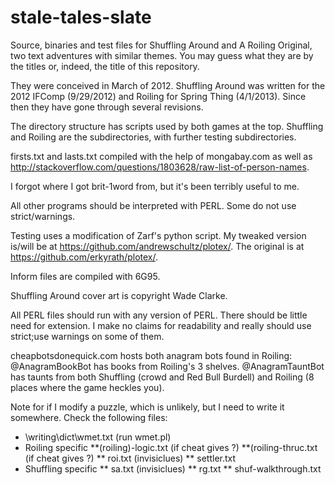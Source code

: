 # stale-tales-slate

Source, binaries and test files for Shuffling Around and A Roiling Original, two text adventures with similar themes. You may guess what they are by the titles or, indeed, the title of this repository.

They were conceived in March of 2012. Shuffling Around was written for the 2012 IFComp (9/29/2012) and Roiling for Spring Thing (4/1/2013). Since then they have gone through several revisions.

The directory structure has scripts used by both games at the top. Shuffling and Roiling are the subdirectories, with further testing subdirectories.

firsts.txt and lasts.txt compiled with the help of mongabay.com as well as http://stackoverflow.com/questions/1803628/raw-list-of-person-names.

I forgot where I got brit-1word from, but it's been terribly useful to me.

All other programs should be interpreted with PERL. Some do not use strict/warnings.

Testing uses a modification of Zarf's python script. My tweaked version is/will be at https://github.com/andrewschultz/plotex/. The original is at https://github.com/erkyrath/plotex/.

Inform files are compiled with 6G95.

Shuffling Around cover art is copyright Wade Clarke.

All PERL files should run with any version of PERL. There should be little need for extension. I make no claims for readability and really should use strict;use warnings on some of them.

cheapbotsdonequick.com hosts both anagram bots found in Roiling: @AnagramBookBot has books from Roiling's 3 shelves. @AnagramTauntBot has taunts from both Shuffling (crowd and Red Bull Burdell) and Roiling (8 places where the game heckles you).

Note for if I modify a puzzle, which is unlikely, but I need to write it somewhere. Check the following files:
* \writing\dict\wmet.txt (run wmet.pl)
* Roiling specific
**(roiling)-logic.txt (if cheat gives ?)
**(roiling-thruc.txt (if cheat gives ?)
** roi.txt (invisiclues)
** settler.txt
* Shuffling specific
** sa.txt (invisiclues)
** rg.txt
** shuf-walkthrough.txt
